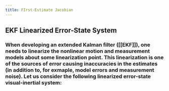 ```yaml
---
title: FIrst-Estimate Jacobian
---
```


## EKF Linearized Error-State System
### When developing an extended Kalman filter ([[EKF]]), one needs to linearize the nonlinear motion and measurement models about some linearization point. This linearization is one of the sources of error causing inaccuracies in the estimates (in addition to, for exmaple, model errors and measurement noise). Let us consider the following linearized error-state visual-inertial system:
###
